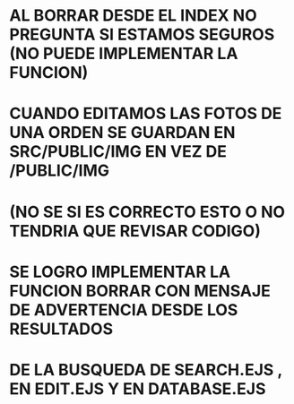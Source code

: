 # AL BORRAR DESDE EL INDEX NO PREGUNTA SI ESTAMOS SEGUROS (NO PUEDE IMPLEMENTAR LA FUNCION)
# CUANDO EDITAMOS LAS FOTOS DE UNA ORDEN SE GUARDAN EN SRC/PUBLIC/IMG EN VEZ DE /PUBLIC/IMG 
# (NO SE SI ES CORRECTO ESTO O NO TENDRIA QUE REVISAR CODIGO)



# SE LOGRO IMPLEMENTAR LA FUNCION BORRAR CON MENSAJE DE ADVERTENCIA DESDE LOS RESULTADOS
# DE LA BUSQUEDA DE SEARCH.EJS , EN EDIT.EJS Y EN DATABASE.EJS



